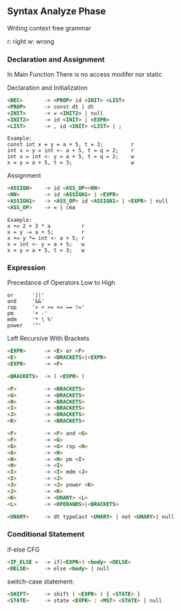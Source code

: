 ## Syntax Analyze Phase

Writing context free grammar

r: right
w: wrong

### Declaration and Assignment

In Main Function
There is no access modifer nor static

Declaration and Initialization
```xml
<DEC>       -> <PROP> id <INIT> <LIST>
<PROP>      -> const dt | dt
<INIT>      -> = <INIT2> | null
<INIT2>     -> id <INIT> | <EXPR>
<LIST>      -> , id <INIT> <LIST> | ;
```
```
Example:
const int x = y = a + 5, t = 3;         r
int x = y = int <- a + 5, t = q = 2;    r
int x = int <- y = a + 5, t = q = 2;    w
x = y = a + 5, t = 3;                   w
```

Assignment
```md
<ASSIGN>    -> id <ASS_OP><NN>
<NN>        -> id <ASSIGN1> | <EXPR> 
<ASSIGN1>   -> <ASS_OP> id <ASSIGN1> | <EXPR> | null 
<ASS_OP>    -> = | cma
```
```
Example:
x += 2 + 3 * a          r
x = y -= a + 5;         r
x += y *= int <- a + 5; r
x = int <- y = a + 5;   w
x = y = a + 5, t = 3;   w
```


### Expression

Precedance of Operators Low to High
```
or      '||'
and     '&&'
rop     '> < >= <= == !='
pm      '+ -' 
mdm     '* \ %' 
power   '^'
```

Left Recursive 
With Brackets
```md
<EXPR>      -> <E> or <F>
<E>         -> <BRACKETS>|<EXPR>
<EXPR>      -> <F>

<BRACKETS>  -> ( <EXPR> )

<F>         -> <BRACKETS>
<G>         -> <BRACKETS>
<H>         -> <BRACKETS>
<I>         -> <BRACKETS>
<J>         -> <BRACKETS>
<K>         -> <BRACKETS>

<F>         -> <F> and <G>
<F>         -> <G>
<G>         -> <G> rop <H>
<G>         -> <H>
<H>         -> <H> pm <I>
<H>         -> <I>
<I>         -> <I> mdm <J>
<I>         -> <J>
<J>         -> <J> power <K>
<J>         -> <K>
<K>         -> <UNARY> <L>
<L>         -> <OPERANDS>|<BRACKETS>

<UNARY>     -> dt typeCast <UNARY> | not <UNARY>| null

```

### Conditional Statement

if-else CFG
```md
<IF_ELSE >  -> if(<EXPR>) <body> <OELSE>
<OELSE>     -> else <body> | null
```

switch-case statement:
```md
<SHIFT>     -> shift ( <EXPR> ) { <STATE> }
<STATE>     -> state <EXPR> : <MST> <STATE> | null
```
















